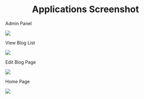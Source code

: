 <h1 align="center">Applications Screenshot</h1>



<p> Admin Panel </p>
<img src="https://i.imgur.com/7vNoVCR.png" >
<br>

<p> View Blog List </p>
<img src="https://i.imgur.com/k4sD2qc.png" >
<br>

<p> Edit Blog Page </p>
<img src="https://i.imgur.com/nbNj7W0.png" >
<br>


<p> Home Page </p>
<img src="https://i.imgur.com/ceZFTPG.png" >


